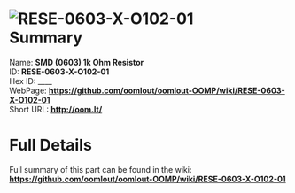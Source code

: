 
![RESE-0603-X-O102-01](https://github.com/oomlout/oomlout-OOMP/blob/master/parts/RESE-0603-X-O102-01/RESE-0603-X-O102-01_420.jpg)   
Summary
=================
  
Name: __SMD (0603) 1k Ohm Resistor__    
ID: __RESE-0603-X-O102-01__   
Hex ID: ____   
WebPage: __https://github.com/oomlout/oomlout-OOMP/wiki/RESE-0603-X-O102-01__   
Short URL: __http://oom.lt/__   

Full Details
==========================
Full summary of this part can be found in the wiki:   
__https://github.com/oomlout/oomlout-OOMP/wiki/RESE-0603-X-O102-01__    

